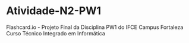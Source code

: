 # Atividade-N2-PW1
Flashcard.io - Projeto Final da Disciplina PW1 do IFCE Campus Fortaleza Curso Técnico Integrado em Informática
